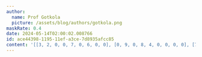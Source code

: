 ```yaml
---
author:
  name: Prof Gotkola
  picture: /assets/blog/authors/gotkola.png
maskRate: 0.4
date: 2024-05-14T02:00:02.008766
id: ace44398-1195-11ef-a3ce-7d8935afcc85
content: '[[3, 2, 0, 0, 7, 0, 6, 0, 0], [0, 9, 0, 8, 4, 0, 0, 0, 0], [7, 1, 4, 2, 6, 9, 0, 0, 8], [4, 5, 2, 0, 0, 0, 7, 9, 3], [0, 8, 9, 4, 0, 7, 5, 2, 6], [6, 0, 3, 0, 0, 0, 1, 0, 0], [9, 3, 1, 5, 2, 4, 8, 0, 7], [2, 4, 0, 3, 0, 6, 0, 1, 5], [0, 6, 0, 7, 9, 0, 4, 0, 2]]'
---
```

